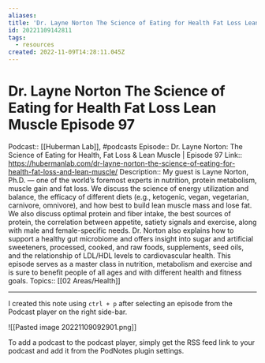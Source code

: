 ```yaml
---
aliases: 
title: 'Dr. Layne Norton The Science of Eating for Health Fat Loss Lean Muscle  Episode 97'
id: 20221109142811
tags:
  - resources
created: 2022-11-09T14:28:11.045Z
---
```


# Dr. Layne Norton The Science of Eating for Health Fat Loss Lean Muscle Episode 97

Podcast:: [[Huberman Lab]], #podcasts
Episode:: Dr. Layne Norton: The Science of Eating for Health, Fat Loss & Lean Muscle | Episode 97
Link:: https://hubermanlab.com/dr-layne-norton-the-science-of-eating-for-health-fat-loss-and-lean-muscle/
Description:: My guest is Layne Norton, Ph.D. — one of the world’s foremost experts in nutrition, protein metabolism, muscle gain and fat loss. We discuss the science of energy utilization and balance, the efficacy of different diets (e.g., ketogenic, vegan, vegetarian, carnivore, omnivore), and how best to build lean muscle mass and lose fat. We also discuss optimal protein and fiber intake, the best sources of protein, the correlation between appetite, satiety signals and exercise, along with male and female-specific needs. Dr. Norton also explains how to support a healthy gut microbiome and offers insight into sugar and artificial sweeteners, processed, cooked, and raw foods, supplements, seed oils, and the relationship of LDL/HDL levels to cardiovascular health. This episode serves as a master class in nutrition, metabolism and exercise and is sure to benefit people of all ages and with different health and fitness goals.
Topics:: [[02 Areas/Health]]

---

I created this note using `ctrl + p` after selecting an episode from the Podcast player on the right side-bar.

![[Pasted image 20221109092901.png]]

To add a podcast to the podcast player, simply get the RSS feed link to your podcast and add it from the PodNotes plugin settings.